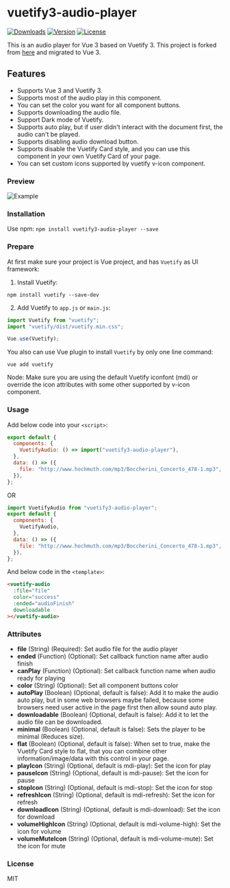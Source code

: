 # vuetify3-audio-player

<a href="https://www.npmjs.com/package/vuetify3-audio-player"><img src="https://img.shields.io/npm/dt/vuetify-audio.svg" alt="Downloads"></a>
<a href="https://www.npmjs.com/package/vuetify3-audio-player"><img src="https://img.shields.io/npm/v/vuetify3-audio-player.svg" alt="Version"></a>
<a href="https://www.npmjs.com/package/vuetify3-audio-player"><img src="https://img.shields.io/npm/l/vuetify3-audio-player.svg" alt="License"></a>

This is an audio player for Vue 3 based on Vuetify 3.
This project is forked from [here](https://github.com/wilsonwu/vuetify-audio) and migrated to Vue 3.

## Features

- Supports Vue 3 and Vuetify 3.
- Supports most of the audio play in this component.
- You can set the color you want for all component buttons.
- Supports downloading the audio file.
- Support Dark mode of Vuetify.
- Supports auto play, but if user didn't interact with the document first, the audio can't be played.
- Supports disabling audio download button.
- Supports disable the Vuetify Card style, and you can use this component in your own Vuetify Card of your page.
- You can set custom icons supported by vuetify v-icon component.

### Preview

![Example](https://lh3.googleusercontent.com/fife/ALs6j_HbodTLB1IcQJDRqbT46UeMbudR2LoA7kggoht-DSMutVo9ZycvgC-chiAEeK_iVQkuCl-UhHJlBF3fvU4hUh_KCQuSMFUwctZOgYLVfVm-kyNb91WtYZe11hvLvWq9bksSv5cmMHkSkg_5YrF3bfot9HfUj2365d9YeJt60r8L1Zt4DahVzYVqDN0GU65tRjoLHlC88bdEhuKkdKXIrcBCy6uqD6bEuZcQGq5ghepYve9q8CqwZvveF3qNtWfXHnPy1EyZT7xu5opQn7xk7D2TQD6lBIiYydYF3aqIs2Ery-SWz9lomWE7IHGZXNweLMiYi4n_NOT8ocd5IRmdfbKKWexMztZ_T97VCr02ptKF92fvUbcyE_DYDyb7SWMtahuIYs8yYGVfThUdrcZdHvrmsxb1aOqBvJg7iXqAmYyT21zph19eCR1nLqUC_Kqm6TP2ezvs8QQkcjKOhrFlqWroEHeLu8fzEs77iuxB1zrgKYFVMymZJYe5ufScm5XpgFB4s8Op3QEKrju-9crl0AGxYLo6_0TxWk78R_z54Tuq93A1pMl1_2MlONajVX8ps2Nrgo4_TD1i7IlyvpTaoe6dIJO-HNyY293dTtCdPba2bCTdzQJhMowy5NuDlQh3I9RDFpH8P2q7LBhfHwM_EHajS-THwmNEGSo3ECXLpaZVuuAWpHkfmmVr4fkLb_uaBtGvVTvks0xHEAzUEJbJuvSlB4JsBvURITM4Ug5JeAtp-P1WkVd9KWqm2Wuc2SSiUt-js6oftH2GE4H-n-kKepqLaDq0Wsw6_o3jFPqxbyczV_6zXg9NFfsmdK8T1B4gSd08LIAMG6cUm1UuKVFGFvSlkCZbMwnTOjc4CuezoV98I_cVpX2kRUYN12g6OUU-Fk7wuU32j0vuEqviAwTp8TxEUGI-bnrVyQTxvVoq9swG1fPm3imxHjrLnw3B2PdfStu5DQLVAJ5vUxzsvSvlbcQVqQXFp_Gsp0AdAnDTzghBZzENWDgC_pfckF5FlgW2IRrmSBxz25e6_Sx63nGJlmIlAmI3Zt8lQ7Pd5guvhy4qPoW09tJxwRsIFXb3Zw8DYnavZy2kuIPRHJHe9TsXH3n-VHLpXKR56nhhiQx4EwO9_lNT5A2bkTA75q3CnLEw4b0y8205YHQHuOQgt5onh7vBiC2E9n-6BSenjQZEW-vPiRU1kp1knoHdHTTvIxBIigy6U610-0eSx6CdMB__hy3q6wTZNXh60WHle5c8GTrYZP_du8DcACfM__ijeR1L2j__5fKKZhnHXZUz0dGL7FHBpciK6E-ZZEGBrMfYxlQfB1zQ6ll77rw5vmDdVtLjgYWYlQzLmmyEkOAg6NclkZCQ-W2eu1ICuiBP-gdl1y6wILH-AGZEc6gTRQJVTrhYaOZI8jxZ0TbVSgu1uedJmflPGPdEn8pAsJ6kR_Pg-CoH5oEjQsbGjG1kRM9zdBF2qzOYiSEU02ynt6kAuC5bxe43ecWgQdmcFXtydZVoAhQIDe3LBAVLBGOefjCBsmKrliWx_nChFwqE9AQ=w640-h320)

### Installation

Use npm: `npm install vuetify3-audio-player --save`

### Prepare

At first make sure your project is Vue project, and has `Vuetify` as UI framework:

1. Install Vuetify:

```
npm install vuetify --save-dev
```

2. Add Vuetify to `app.js` or `main.js`:

```js
import Vuetify from "vuetify";
import "vuetify/dist/vuetify.min.css";

Vue.use(Vuetify);
```

You also can use Vue plugin to install `Vuetify` by only one line command:

```
vue add vuetify
```

Node: Make sure you are using the default Vuetify iconfont (mdi) or override the icon attributes with some other supported by v-icon component.

### Usage

Add below code into your `<script>`:

```js
export default {
  components: {
    VuetifyAudio: () => import("vuetify3-audio-player"),
  },
  data: () => ({
    file: "http://www.hochmuth.com/mp3/Boccherini_Concerto_478-1.mp3",
  }),
};
```

OR

```js
import VuetifyAudio from "vuetify3-audio-player";
export default {
  components: {
    VuetifyAudio,
  },
  data: () => ({
    file: "http://www.hochmuth.com/mp3/Boccherini_Concerto_478-1.mp3",
  }),
};
```

And below code in the `<template>`:

```html
<vuetify-audio
  :file="file"
  color="success"
  :ended="audioFinish"
  downloadable
></vuetify-audio>
```

### Attributes

- **file** (String) (Required): Set audio file for the audio player
- **ended** (Function) (Optional): Set callback function name after audio finish
- **canPlay** (Function) (Optional): Set callback function name when audio ready for playing
- **color** (String) (Optional): Set all component buttons color
- **autoPlay** (Boolean) (Optional, default is false): Add it to make the audio auto play, but in some web browsers maybe failed, because some browsers need user active in the page first then allow sound auto play.
- **downloadable** (Boolean) (Optional, default is false): Add it to let the audio file can be downloaded.
- **minimal** (Boolean) (Optional, default is false): Sets the player to be minimal (Reduces size).
- **flat** (Boolean) (Optional, default is false): When set to true, make the Vuetify Card style to flat, that you can combine other information/image/data with this control in your page.
- **playIcon** (String) (Optional, default is mdi-play): Set the icon for play
- **pauseIcon** (String) (Optional, default is mdi-pause): Set the icon for pause
- **stopIcon** (String) (Optional, default is mdi-stop): Set the icon for stop
- **refreshIcon** (String) (Optional, default is mdi-refresh): Set the icon for refresh
- **downloadIcon** (String) (Optional, default is mdi-download): Set the icon for download
- **volumeHighIcon** (String) (Optional, default is mdi-volume-high): Set the icon for volume
- **volumeMuteIcon** (String) (Optional, default is mdi-volume-mute): Set the icon for mute

### License

MIT
